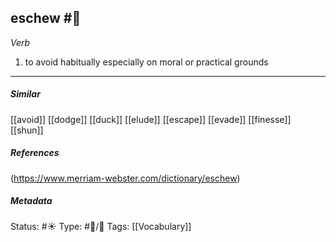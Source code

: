 ## eschew #🧠 

_Verb_

1.  to avoid habitually especially on moral or practical grounds
___
##### Similar
[[avoid]]
[[dodge]]
[[duck]]
[[elude]]
[[escape]]
[[evade]]
[[finesse]]
[[shun]]

##### References 
(https://www.merriam-webster.com/dictionary/eschew)

##### Metadata
Status: #☀️ 
Type: #🔵/💬 
Tags: [[Vocabulary]]